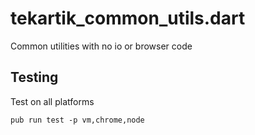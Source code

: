 # tekartik_common_utils.dart

Common utilities with no io or browser code

## Testing

Test on all platforms

    pub run test -p vm,chrome,node